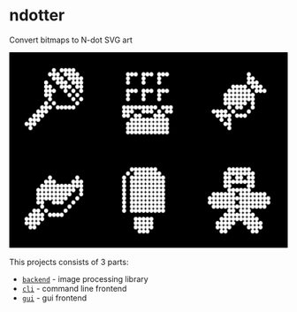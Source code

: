# ndotter

Convert bitmaps to N-dot SVG art

![art](assets/screen2.png)

This projects consists of 3 parts:

* [`backend`](backend/) - image processing library
* [`cli`](cli/) - command line frontend
* [`gui`](gui/) - gui frontend

